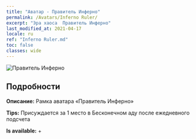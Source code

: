 ```yaml
---
title: "Аватар - Правитель Инферно"
permalink: /Avatars/Inferno Ruler/
excerpt: "Эра хаоса  Правитель Инферно"
last_modified_at: 2021-04-17
locale: ru
ref: "Inferno Ruler.md"
toc: false
classes: wide
---
```

 ![Правитель Инферно](/images/a/avatarFrame_58.png)

## Подробности

 **Описание:** Рамка аватара «Правитель Инферно» 

 **Tips:** Присуждается за 1 место в Бесконечном аду после ежедневного подсчета 

 **Is available:**  + 

